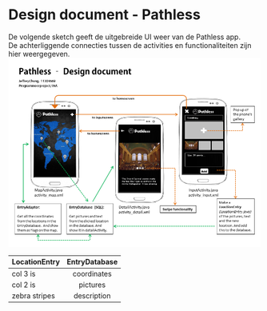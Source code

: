 # Design document - Pathless
De volgende sketch geeft de uitgebreide UI weer van de Pathless app.</br>
De achterliggende connecties tussen de activities en functionaliteiten zijn hier weergegeven.</br>
![Screenshot](doc/DesignDoc.png)

| LocationEntry | EntryDatabase  |
| ------------- | :-------------:|
| col 3 is      | coordinates    |
| col 2 is      | pictures       |   
| zebra stripes | description    | 
